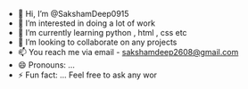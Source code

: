 - 👋 Hi, I’m @SakshamDeep0915
- 👀 I’m interested in doing a lot of work
- 🌱 I’m currently learning python , html , css etc
- 💞️ I’m looking to collaborate on any projects 
- 📫 You reach me via email - sakshamdeep2608@gmail.com
- 😄 Pronouns: ...
- ⚡ Fun fact: ...
Feel free to ask any wor
<!---
SakshamDeep0915/SakshamDeep0915 is a ✨ special ✨ repository because its `README.md` (this file) appears on your GitHub profile.
You can click the Preview link to take a look at your changes.
--->
